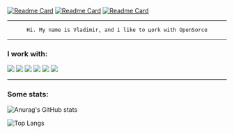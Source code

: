 [![Readme Card](https://github-readme-stats.vercel.app/api/pin/?username=kaasops&repo=vector-operator&theme=dark)](https://github.com/kaasops/vector-operator)
[![Readme Card](https://github-readme-stats.vercel.app/api/pin/?username=zvlb&repo=config-reloader&theme=dark)](https://github.com/zvlb/config-reloader)
[![Readme Card](https://github-readme-stats.vercel.app/api/pin/?username=zvlb&repo=log-spamer&theme=dark)](https://github.com/zvlb/log-spamer)


---
<p align='center'><code>Hi. My name is Vladimir, and i like to цork with OpenSorce</code></p>

---
### I work with:
![](https://img.shields.io/badge/Tools-Kubernetes-informational?style=flat&logo=kubernetes&logoColor=white&color=blue)
![](https://img.shields.io/badge/Tools-Docker-informational?style=flat&logo=docker&logoColor=white&color=blue)
![](https://img.shields.io/badge/CI/CD-GitLab-informational?style=flat&logo=gitlab&logoColor=white&color=blue)
![](https://img.shields.io/badge/OS-Linux-informational?style=flat&logo=linux&logoColor=white&color=blue)
![](https://img.shields.io/badge/Editor-VSCode-informational?style=flat&logo=code&logoColor=white&color=blue)
![](https://img.shields.io/badge/Language-GoLang-informational?style=flat&logo=go&logoColor=white&color=blue)

---
### Some stats:
![Anurag's GitHub stats](https://github-readme-stats.vercel.app/api?username=zvlb&show_icons=true&theme=dark)

![Top Langs](https://github-readme-stats.vercel.app/api/top-langs/?username=zvlb&layout=compact&langs_count=8)
